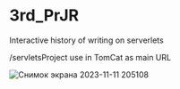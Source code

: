 # 3rd_PrJR

Interactive history of writing on serverlets

/servletsProject use in TomCat as main URL



![Снимок экрана 2023-11-11 205108](https://github.com/NikolayJRStudent/3rd_PrJR/assets/120953643/f3b1bb1e-eac9-4334-9784-eaad73917e22)
